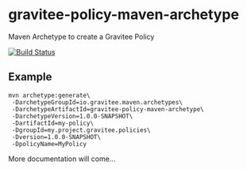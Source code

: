 # gravitee-policy-maven-archetype
Maven Archetype to create a Gravitee Policy

[![Build Status](http://build.gravitee.io/jenkins/buildStatus/icon?job=gravitee-policy-maven-archetype)](http://build.gravitee.io/jenkins/job/gravitee-policy-maven-archetype/)

## Example

```
mvn archetype:generate\
 -DarchetypeGroupId=io.gravitee.maven.archetypes\
 -DarchetypeArtifactId=gravitee-policy-maven-archetype\
 -DarchetypeVersion=1.0.0-SNAPSHOT\
 -DartifactId=my-policy\
 -DgroupId=my.project.gravitee.policies\
 -Dversion=1.0.0-SNAPSHOT\
 -DpolicyName=MyPolicy
```

More documentation will come...